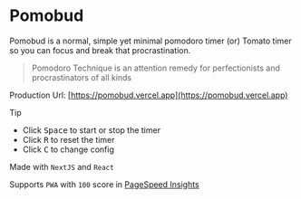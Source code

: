 # Pomobud

Pomobud is a normal, simple yet minimal pomodoro timer (or) Tomato timer so you can focus and break that procrastination.

> Pomodoro Technique is an attention remedy for perfectionists and procrastinators of all kinds

Production Url: [https://pomobud.vercel.app](https://pomobud.vercel.app)

> [!TIP]
> - Click <kbd>Space</kbd> to start or stop the timer
> - Click <kbd>R</kbd> to reset the timer
> - Click <kbd>C</kbd> to change config

Made with `NextJS` and `React`

Supports `PWA` with `100` score in [PageSpeed Insights](https://pagespeed.web.dev/analysis/https-pomobud-vercel-app/idpb4cjypg?form_factor=desktop)
